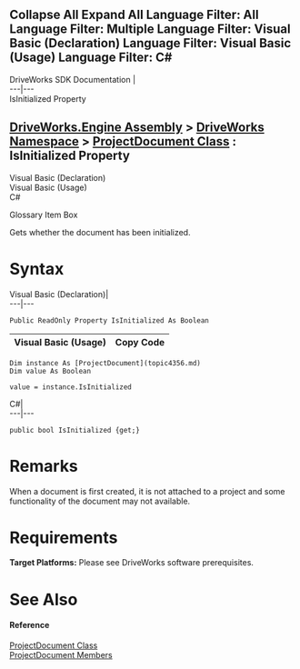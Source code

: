 Collapse All Expand All Language Filter: All  Language Filter: Multiple  Language Filter: Visual Basic (Declaration) Language Filter: Visual Basic (Usage) Language Filter: C#  
---  
DriveWorks SDK Documentation  |   
---|---  
IsInitialized Property   
  
[DriveWorks.Engine Assembly](topic2156.md) > [DriveWorks Namespace](topic2159.md) > [ProjectDocument Class](topic4356.md) : IsInitialized Property  
---  
  
Visual Basic (Declaration)    
Visual Basic (Usage)    
C# 

Glossary Item Box

Gets whether the document has been initialized. 

# Syntax

Visual Basic (Declaration)|   
---|---  
      
    
    Public ReadOnly Property IsInitialized As Boolean  
  
Visual Basic (Usage)| Copy Code  
---|---  
      
    
    Dim instance As [ProjectDocument](topic4356.md)
    Dim value As Boolean
     
    value = instance.IsInitialized  
  
C#|   
---|---  
      
    
    public bool IsInitialized {get;}  
  
# Remarks

When a document is first created, it is not attached to a project and some functionality of the document may not available.

# Requirements

**Target Platforms:** Please see DriveWorks software prerequisites.

# See Also

#### Reference

[ProjectDocument Class](topic4356.md)   
[ProjectDocument Members](topic4357.md)


